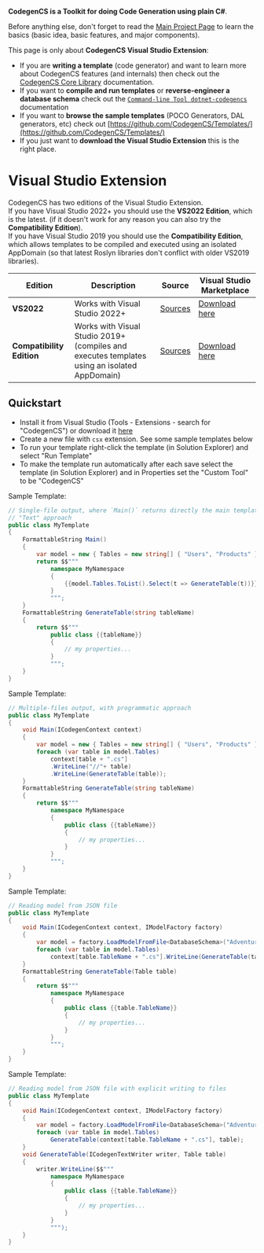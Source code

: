 **CodegenCS is a Toolkit for doing Code Generation using plain C#**.

Before anything else, don't forget to read the [Main Project Page](https://github.com/CodegenCS/CodegenCS/) to learn the basics (basic idea, basic features, and major components).

This page is only about **CodegenCS Visual Studio Extension**:
- If you are **writing a template** (code generator) and want to learn more about CodegenCS features (and internals) then check out the [CodegenCS Core Library](https://github.com/CodegenCS/CodegenCS/tree/master/src/Core/CodegenCS) documentation.
- If you want to **compile and run templates** or **reverse-engineer a database schema** check out the [`Command-line Tool dotnet-codegencs`](https://github.com/CodegenCS/CodegenCS/tree/master/src/Tools/dotnet-codegencs/) documentation
- If you want to **browse the sample templates** (POCO Generators, DAL generators, etc) check out [https://github.com/CodegenCS/Templates/](https://github.com/CodegenCS/Templates/)
- If you just want to **download the Visual Studio Extension** this is the right place.

# Visual Studio Extension

CodegenCS has two editions of the Visual Studio Extension.  
If you have Visual Studio 2022+ you should use the **VS2022 Edition**, which is the latest. (if it doesn't work for any reason you can also try the **Compatibility Edition**).  
If you have Visual Studio 2019 you should use the **Compatibility Edition**, which allows templates to be compiled and executed using an isolated AppDomain (so that latest Roslyn libraries don't conflict with older VS2019 libraries).  

Edition | Description | Source | Visual Studio Marketplace
------------ | ------------- | ------------- | -------------
**VS2022** | Works with Visual Studio 2022+ | [Sources](https://github.com/CodegenCS/CodegenCS/tree/master/src/VisualStudio/VS2022Extension) | [Download here](https://marketplace.visualstudio.com/items?itemName=Drizin.CodegenCS)
**Compatibility Edition** | Works with Visual Studio 2019+ (compiles and executes templates using an isolated AppDomain) | [Sources](https://github.com/CodegenCS/CodegenCS/tree/master/src/VisualStudio/VS2019Extension) | [Download here](https://marketplace.visualstudio.com/items?itemName=Drizin.CodegenCS-Compatibility)


## Quickstart

- Install it from Visual Studio (Tools - Extensions - search for "CodegenCS") or download it [here](https://marketplace.visualstudio.com/items?itemName=Drizin.CodegenCS)
- Create a new file with `csx` extension. See some sample templates below
- To run your template right-click the template (in Solution Explorer) and select "Run Template"
- To make the template run automatically after each save select the template (in Solution Explorer) and in Properties set the "Custom Tool" to be "CodegenCS"

Sample Template:

```cs
// Single-file output, where `Main()` returns directly the main template
// "Text" approach
public class MyTemplate
{
    FormattableString Main()
    {
        var model = new { Tables = new string[] { "Users", "Products" } };
        return $$"""
            namespace MyNamespace
            {
                {{model.Tables.ToList().Select(t => GenerateTable(t))}}
            }
            """;
    }
    FormattableString GenerateTable(string tableName)
    {
        return $$"""
            public class {{tableName}}
            {
                // my properties...
            }
            """;
    }
}
```

Sample Template:

```cs
// Multiple-files output, with programmatic approach
public class MyTemplate
{
    void Main(ICodegenContext context)
    {
        var model = new { Tables = new string[] { "Users", "Products" } };
        foreach (var table in model.Tables)
            context[table + ".cs"]
            .WriteLine("//"+ table)
            .WriteLine(GenerateTable(table));
    }
    FormattableString GenerateTable(string tableName)
    {
        return $$"""
            namespace MyNamespace
            {
                public class {{tableName}}
                {
                    // my properties...
                }
            }
            """;
    }
}
```

Sample Template:

```cs
// Reading model from JSON file
public class MyTemplate
{
    void Main(ICodegenContext context, IModelFactory factory)
    {
        var model = factory.LoadModelFromFile<DatabaseSchema>("AdventureWorks.json");
        foreach (var table in model.Tables)
            context[table.TableName + ".cs"].WriteLine(GenerateTable(table));
    }
    FormattableString GenerateTable(Table table)
    {
        return $$"""
            namespace MyNamespace
            {
                public class {{table.TableName}}
                {
                    // my properties...
                }
            }
            """;
    }
}
```

Sample Template:

```cs
// Reading model from JSON file with explicit writing to files
public class MyTemplate
{
    void Main(ICodegenContext context, IModelFactory factory)
    {
        var model = factory.LoadModelFromFile<DatabaseSchema>("AdventureWorks.json");
        foreach (var table in model.Tables)
            GenerateTable(context[table.TableName + ".cs"], table);
    }
    void GenerateTable(ICodegenTextWriter writer, Table table)
    {
        writer.WriteLine($$"""
            namespace MyNamespace
            {
                public class {{table.TableName}}
                {
                    // my properties...
                }
            }
            """);
    }
}
```